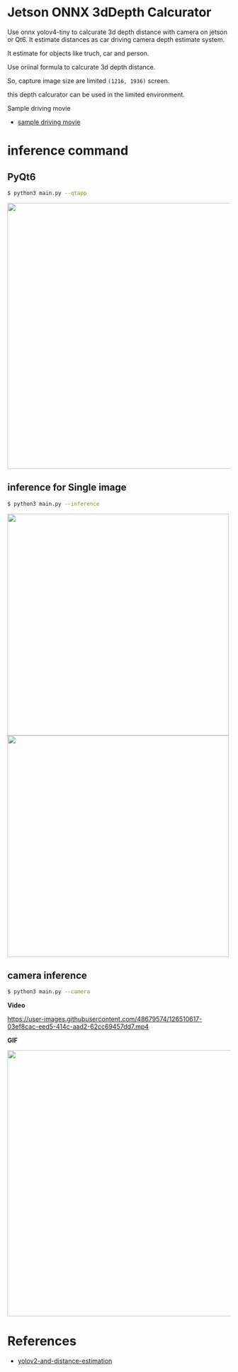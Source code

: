 # Jetson ONNX 3dDepth Calcurator

Use onnx yolov4-tiny to calcurate 3d depth distance with camera on jetson or Qt6.
It estimate distances as car driving camera depth estimate system.

It estimate for objects like truch, car and person.

Use oriinal formula to calcurate 3d depth distance. 

So, capture image size are limited ```(1216, 1936)``` screen. 

this depth calcurator can be used in the limited environment. 


Sample driving movie
- [sample driving movie](https://drive.google.com/file/d/1czoTCb-Qud-LXYEMzN28TbWLxWAqNUh-/view?usp=sharing)


# inference command 

## PyQt6 
```zsh
$ python3 main.py --qtapp
```
<img src="https://user-images.githubusercontent.com/48679574/201970185-96b37e46-b9c5-4d5b-a482-be083cd2498c.png" width="600px">



## inference for Single image
```zsh
$ python3 main.py --inference
```
<img src="https://user-images.githubusercontent.com/48679574/126508415-888986c2-c81d-4e29-9432-bf71f84304c0.png" width="500px"><img src="https://user-images.githubusercontent.com/48679574/126508452-2b94da56-ee12-4c20-91f8-36a2b5f3b840.png" width="500px">


## camera inference
```zsh
$ python3 main.py --camera
```

<b>Video</b>

https://user-images.githubusercontent.com/48679574/126510617-03ef8cac-eed5-414c-aad2-62cc69457dd7.mp4


<b>GIF</b>

<img src="https://user-images.githubusercontent.com/48679574/126509431-ed5e0c31-c959-4771-a91d-b49567a0cd0d.gif" width="600px">

# References
- [yolov2-and-distance-estimation](https://github.com/muhammadshiraz/Real-time-object-detection-using-yolov2-and-distance-estimation)
